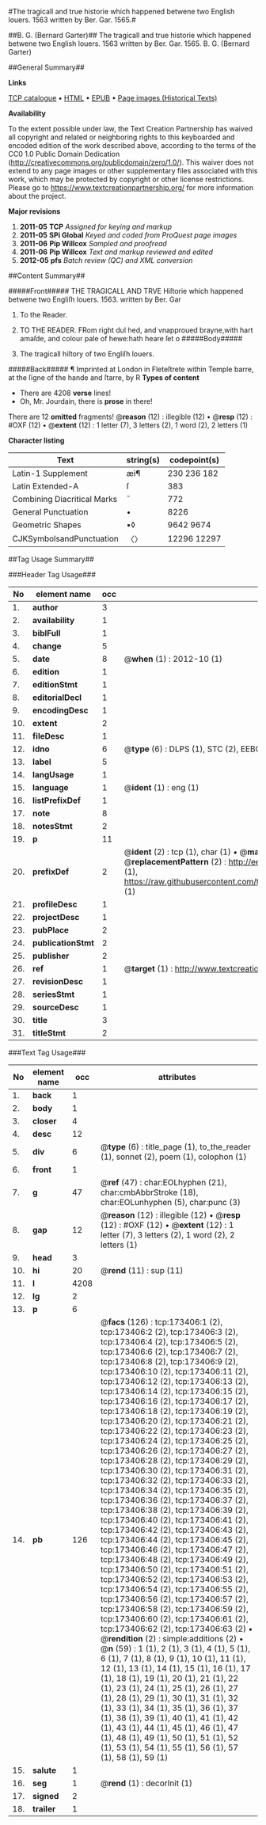#The tragicall and true historie which happened betwene two English louers. 1563 written by Ber. Gar. 1565.#

##B. G. (Bernard Garter)##
The tragicall and true historie which happened betwene two English louers. 1563 written by Ber. Gar. 1565.
B. G. (Bernard Garter)

##General Summary##

**Links**

[TCP catalogue](http://www.ota.ox.ac.uk/tcp/)  • 
[HTML](http://tei.it.ox.ac.uk/tcp/Texts-HTML/free/A72/A72141.html)  • 
[EPUB](http://tei.it.ox.ac.uk/tcp/Texts-EPUB/free/A72/A72141.epub) • 
[Page images (Historical Texts)](https://historicaltexts.jisc.ac.uk/eebo-99898482e)

**Availability**

To the extent possible under law, the Text Creation Partnership has waived all copyright and related or neighboring rights to this keyboarded and encoded edition of the work described above, according to the terms of the CC0 1.0 Public Domain Dedication (http://creativecommons.org/publicdomain/zero/1.0/). This waiver does not extend to any page images or other supplementary files associated with this work, which may be protected by copyright or other license restrictions. Please go to https://www.textcreationpartnership.org/ for more information about the project.

**Major revisions**

1. __2011-05__ __TCP__ *Assigned for keying and markup*
1. __2011-05__ __SPi Global__ *Keyed and coded from ProQuest page images*
1. __2011-06__ __Pip Willcox__ *Sampled and proofread*
1. __2011-06__ __Pip Willcox__ *Text and markup reviewed and edited*
1. __2012-05__ __pfs__ *Batch review (QC) and XML conversion*

##Content Summary##

#####Front#####
THE TRAGICALL AND TRVE Hiſtorie which happened betwene two Engliſh louers. 1563. written by Ber. Gar
1. To the Reader.

1. TO THE READER.
FRom right dul hed, and vnapproued brayne,with hart amaſde, and colour pale of hewe:hath heare ſet o
#####Body#####

1. The tragicall hiſtory of two Engliſh louers.

#####Back#####
¶ Imprinted at London in Fleteſtrete within Temple barre, at the ſigne of the hande and ſtarre, by R
**Types of content**

  * There are 4208 **verse** lines!
  * Oh, Mr. Jourdain, there is **prose** in there!

There are 12 **omitted** fragments! 
 @__reason__ (12) : illegible (12)  •  @__resp__ (12) : #OXF (12)  •  @__extent__ (12) : 1 letter (7), 3 letters (2), 1 word (2), 2 letters (1)

**Character listing**


|Text|string(s)|codepoint(s)|
|---|---|---|
|Latin-1 Supplement|æì¶|230 236 182|
|Latin Extended-A|ſ|383|
|Combining             Diacritical Marks|̄|772|
|General Punctuation|•|8226|
|Geometric Shapes|▪◊|9642 9674|
|CJKSymbolsandPunctuation|〈〉|12296 12297|

##Tag Usage Summary##

###Header Tag Usage###

|No|element name|occ|attributes|
|---|---|---|---|
|1.|__author__|3||
|2.|__availability__|1||
|3.|__biblFull__|1||
|4.|__change__|5||
|5.|__date__|8| @__when__ (1) : 2012-10 (1)|
|6.|__edition__|1||
|7.|__editionStmt__|1||
|8.|__editorialDecl__|1||
|9.|__encodingDesc__|1||
|10.|__extent__|2||
|11.|__fileDesc__|1||
|12.|__idno__|6| @__type__ (6) : DLPS (1), STC (2), EEBO-CITATION (1), PROQUEST (1), VID (1)|
|13.|__label__|5||
|14.|__langUsage__|1||
|15.|__language__|1| @__ident__ (1) : eng (1)|
|16.|__listPrefixDef__|1||
|17.|__note__|8||
|18.|__notesStmt__|2||
|19.|__p__|11||
|20.|__prefixDef__|2| @__ident__ (2) : tcp (1), char (1)  •  @__matchPattern__ (2) : ([0-9\-]+):([0-9IVX]+) (1), (.+) (1)  •  @__replacementPattern__ (2) : http://eebo.chadwyck.com/downloadtiff?vid=$1&page=$2 (1), https://raw.githubusercontent.com/textcreationpartnership/Texts/master/tcpchars.xml#$1 (1)|
|21.|__profileDesc__|1||
|22.|__projectDesc__|1||
|23.|__pubPlace__|2||
|24.|__publicationStmt__|2||
|25.|__publisher__|2||
|26.|__ref__|1| @__target__ (1) : http://www.textcreationpartnership.org/docs/. (1)|
|27.|__revisionDesc__|1||
|28.|__seriesStmt__|1||
|29.|__sourceDesc__|1||
|30.|__title__|3||
|31.|__titleStmt__|2||


###Text Tag Usage###

|No|element name|occ|attributes|
|---|---|---|---|
|1.|__back__|1||
|2.|__body__|1||
|3.|__closer__|4||
|4.|__desc__|12||
|5.|__div__|6| @__type__ (6) : title_page (1), to_the_reader (1), sonnet (2), poem (1), colophon (1)|
|6.|__front__|1||
|7.|__g__|47| @__ref__ (47) : char:EOLhyphen (21), char:cmbAbbrStroke (18), char:EOLunhyphen (5), char:punc (3)|
|8.|__gap__|12| @__reason__ (12) : illegible (12)  •  @__resp__ (12) : #OXF (12)  •  @__extent__ (12) : 1 letter (7), 3 letters (2), 1 word (2), 2 letters (1)|
|9.|__head__|3||
|10.|__hi__|20| @__rend__ (11) : sup (11)|
|11.|__l__|4208||
|12.|__lg__|2||
|13.|__p__|6||
|14.|__pb__|126| @__facs__ (126) : tcp:173406:1 (2), tcp:173406:2 (2), tcp:173406:3 (2), tcp:173406:4 (2), tcp:173406:5 (2), tcp:173406:6 (2), tcp:173406:7 (2), tcp:173406:8 (2), tcp:173406:9 (2), tcp:173406:10 (2), tcp:173406:11 (2), tcp:173406:12 (2), tcp:173406:13 (2), tcp:173406:14 (2), tcp:173406:15 (2), tcp:173406:16 (2), tcp:173406:17 (2), tcp:173406:18 (2), tcp:173406:19 (2), tcp:173406:20 (2), tcp:173406:21 (2), tcp:173406:22 (2), tcp:173406:23 (2), tcp:173406:24 (2), tcp:173406:25 (2), tcp:173406:26 (2), tcp:173406:27 (2), tcp:173406:28 (2), tcp:173406:29 (2), tcp:173406:30 (2), tcp:173406:31 (2), tcp:173406:32 (2), tcp:173406:33 (2), tcp:173406:34 (2), tcp:173406:35 (2), tcp:173406:36 (2), tcp:173406:37 (2), tcp:173406:38 (2), tcp:173406:39 (2), tcp:173406:40 (2), tcp:173406:41 (2), tcp:173406:42 (2), tcp:173406:43 (2), tcp:173406:44 (2), tcp:173406:45 (2), tcp:173406:46 (2), tcp:173406:47 (2), tcp:173406:48 (2), tcp:173406:49 (2), tcp:173406:50 (2), tcp:173406:51 (2), tcp:173406:52 (2), tcp:173406:53 (2), tcp:173406:54 (2), tcp:173406:55 (2), tcp:173406:56 (2), tcp:173406:57 (2), tcp:173406:58 (2), tcp:173406:59 (2), tcp:173406:60 (2), tcp:173406:61 (2), tcp:173406:62 (2), tcp:173406:63 (2)  •  @__rendition__ (2) : simple:additions (2)  •  @__n__ (59) : 1 (1), 2 (1), 3 (1), 4 (1), 5 (1), 6 (1), 7 (1), 8 (1), 9 (1), 10 (1), 11 (1), 12 (1), 13 (1), 14 (1), 15 (1), 16 (1), 17 (1), 18 (1), 19 (1), 20 (1), 21 (1), 22 (1), 23 (1), 24 (1), 25 (1), 26 (1), 27 (1), 28 (1), 29 (1), 30 (1), 31 (1), 32 (1), 33 (1), 34 (1), 35 (1), 36 (1), 37 (1), 38 (1), 39 (1), 40 (1), 41 (1), 42 (1), 43 (1), 44 (1), 45 (1), 46 (1), 47 (1), 48 (1), 49 (1), 50 (1), 51 (1), 52 (1), 53 (1), 54 (1), 55 (1), 56 (1), 57 (1), 58 (1), 59 (1)|
|15.|__salute__|1||
|16.|__seg__|1| @__rend__ (1) : decorInit (1)|
|17.|__signed__|2||
|18.|__trailer__|1||
